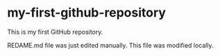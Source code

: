 # my-first-github-repository
This is my first GitHub repository. 

REDAME.md file was just edited manually. This file was modified locally. 
